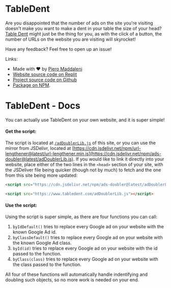 # TableDent

Are you disappointed that the number of ads on the site you're visiting doesn't make you want to make a dent in your table the size of your head? [Table Dent](https://www.tabledent.com/) might just be the thing for you, as with the click of a button, the number of URLs on the website you are visiting will skyrocket!

Have any feedback? Feel free to open up an issue!

Links:
- Made with ❤️ by [Piero Maddaleni](https://piemadd.com/)
- [Website source code on Replit](https://replit.com/@piemadd/ads-doubler)
- [Project source code on Github](https://github.com/pieromqwerty/ads-doubler)
- [Package on NPM](https://www.npmjs.com/package/ads-doubler).

# TableDent - Docs

You can actually use TableDent on your own website, and it is super simple!

#### Get the script:

The script is located at [`/adDoublerLib.js`](/adDoublerLib.js) of this site, or you can use the mirror from JSDelivr, located at [https://cdn.jsdelivr.net/npm/url-lengthener@latest/url-lengthener.min.js](https://cdn.jsdelivr.net/npm/ads-doubler@latest/adDoublerLib.js). If you would like to link it directly into your website, place either of the two lines in the `<head>` section of your site, with the JSDeliver file being quicker (though not by much) to fetch and the one from this site being more updated:

```html
<script src="https://cdn.jsdelivr.net/npm/ads-doubler@latest/adDoublerLib.js"></script>
```
```html
<script src="https://www.tabledent.com/adDoublerLib.js"></script>
```

#### Use the script:

Using the script is super simple, as there are four functions you can call:

1. `byIdDefault()` tries to replace every Google ad on your website with the known Google Ad id.
2. `byClassDefault()` tries to replace every Google ad on your website with the known Google Ad class.
3. `byId(id)` tries to replace every Google ad on your website with the id passed to the function.
4. `byClass(class)` tries to replace every Google ad on your website with the class passed to the function.

All four of these functions will automatically handle indentifying and doubling such objects, so no more work is needed on your end.